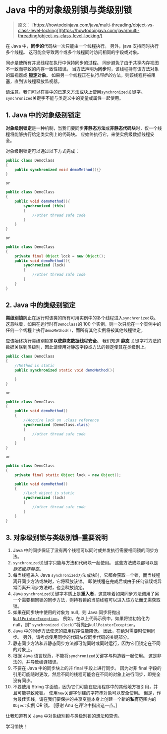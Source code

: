 # Java 中的对象级别锁与类级别锁

> 原文： [https://howtodoinjava.com/java/multi-threading/object-vs-class-level-locking/](https://howtodoinjava.com/java/multi-threading/object-vs-class-level-locking/)

在 Java 中，**同步的**代码块一次只能由一个线程执行。 另外，java 支持同时执行多个线程。 这可能会导致两个或多个线程同时访问相同的字段或对象。

同步是使所有并发线程在执行中保持同步的过程。 同步避免了由于共享内存视图不一致而导致的内存一致性错误。 当方法声明为**同步**时，该线程持有该方法对象的监视器或 **[锁定](https://howtodoinjava.com/java/multi-threading/how-to-use-locks-in-java-java-util-concurrent-locks-lock-tutorial-and-example/)对象**。 如果另一个线程正在执行*同步的*方法，则该线程将被阻塞，直到该线程释放监视器。

请注意，我们可以在类中的已定义方法或块上使用`synchronized`关键字。 `synchronized`关键字不能与类定义中的变量或属性一起使用。

## 1\. Java 中的对象级别锁定

**对象级别锁定**是一种机制，当我们要同步**非静态方法**或**非静态代码块**时，仅一个线程将能够执行给定类实例上的代码块。 应始终执行它，来使实例级数据线程安全。

对象级别锁定可以通过以下方式完成：

```java
public class DemoClass
{
	public synchronized void demoMethod(){}
}

or

public class DemoClass
{
	public void demoMethod(){
		synchronized (this)
		{
			//other thread safe code
		}
	}
}

or

public class DemoClass
{
	private final Object lock = new Object();
	public void demoMethod(){
		synchronized (lock)
		{
			//other thread safe code
		}
	}
}

```

## 2\. Java 中的类级别锁定

**类级别锁**防止在运行时该类的所有可用实例中的多个线程进入`synchronized`块。 这意味着，如果在运行时有`DemoClass`的 100 个实例，则一次只能在一个实例中的任何一个线程上执行`demoMethod()`，而所有其他实例将被其他线程锁定。

应该始终执行类级别锁定**以使静态数据线程安全**。 我们知道 [**静态**](https://howtodoinjava.com/java/basics/java-static-keyword/) 关键字将方法的数据关联到类级别，因此请使用对静态字段或方法的锁定使其在类级别上。

```java
public class DemoClass
{
	//Method is static
	public synchronized static void demoMethod(){

	}
}

or

public class DemoClass
{
	public void demoMethod()
	{
		//Acquire lock on .class reference
		synchronized (DemoClass.class)
		{
			//other thread safe code
		}
	}
}

or

public class DemoClass
{
	private final static Object lock = new Object();

	public void demoMethod()
	{
		//Lock object is static
		synchronized (lock)
		{
			//other thread safe code
		}
	}
}

```

## 3\. 对象级别锁与类级别锁–重要说明

1.  Java 中的同步保证了没有两个线程可以同时或并发执行需要相同锁的同步方法。
2.  `synchronized`关键字只能与方法和代码块一起使用。 这些方法或块都可以是*静态*或*非静态*。
3.  每当线程进入 Java `synchronized`方法或块时，它都会获取一个锁，而当线程离开同步方法或块时，它将释放该锁。 即使线程在完成后或由于任何错误或异常而离开同步方法时，也会释放锁定。
4.  Java `synchronized`关键字本质上是**重入者**，这意味着如果同步方法调用了另一个需要相同锁的同步方法，则持有锁的当前线程可以进入该方法而无需获取锁。
5.  如果在同步块中使用的对象为 null，则 Java 同步将抛出[`NullPointerException`](https://howtodoinjava.com/java/exception-handling/how-to-effectively-handle-nullpointerexception-in-java/)。 例如，在以上代码示例中，如果将锁初始化为 null，则“ `synchronized (lock)`”将抛出`NullPointerException`。
6.  Java 中的同步方法使您的应用程序性能降低。 因此，在绝对需要时使用同步。 另外，请考虑使用同步的代码块仅同步代码的关键部分。
7.  静态同步方法和非静态同步方法都可能同时或同时运行，因为它们锁定在不同的对象上。
8.  根据 Java 语言规范，不能将`synchronized`关键字与构造器一起使用。 这是非法的，并导致编译错误。
9.  不要在 Java 中的同步块上的非 final 字段上进行同步。 因为对非 final 字段的引用可能随时更改，然后不同的线程可能会在不同的对象上进行同步，即完全没有同步。
10.  不要使用 String 字面值，因为它们可能在应用程序中的其他地方被引用，并且可能导致死锁。 使用`new`关键字创建的字符串对象可以安全使用。 但是，作为最佳实践，请在我们要保护的共享变量本身上创建一个新的**私有**范围内的`Object`实例 OR 锁。 [感谢 Anu 在评论中指出这一点。]

让我知道有关 Java 中对象级别锁与类级别锁的想法和查询。

学习愉快！